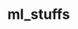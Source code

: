 <head><meta name="google-site-verification" content="0s-u36cPu69BuxdARhJvIKgpWXGbq3CYCl0floHKXxA" /></head>
<body>
  
# ml_stuffs
</body>
